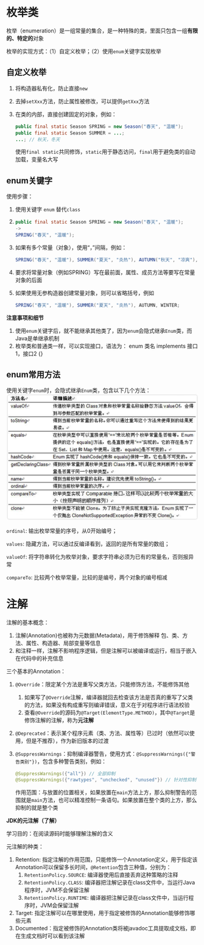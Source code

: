 # 枚举类

枚举（enumeration）是一组常量的集合，是一种特殊的类，里面只包含一组**有限的、特定的**对象

枚举的实现方式：（1）自定义枚举；（2）使用`enum`关键字实现枚举

## 自定义枚举

1. 将构造器私有化，防止直接`new`

2. 去掉`setXxx`方法，防止属性被修改，可以提供`getXxx`方法

3. 在类的内部，直接创建固定的对象，例如：

   ```java
   public final static Season SPRING = new Season("春天", "温暖");
   public final static Season SUMMER = ...;
   ...; // 秋天，冬天
   ```

   使用`final static`共同修饰，`static`用于静态访问，`final`用于避免类的自动加载，变量名大写

## enum关键字

使用步骤：

1. 使用关键字 `enum` 替代`class`

2. ```java
   public final static Season SPRING = new Season("春天", "温暖");
   ->
   SPRING("春天", "温暖");
   ```

3. 如果有多个常量（对象），使用“，”间隔，例如：

   ```java
   SPRING("春天", "温暖"), SUMMER("夏天", "炎热"), AUTUMN("秋天", "凉爽"), WINTER("冬天", "寒冷");
   ```

4. 要求将常量对象（例如SPRING）写在最前面，属性、成员方法等要写在常量对象的后面

5. 如果使用无参构造器创建常量对象，则可以省略括号，例如

   ```java
   SPRING("春天", "温暖"), SUMMER("夏天", "炎热"), AUTUMN, WINTER;
   ```

**注意事项和细节**

1. 使用`enum`关键字后，就不能继承其他类了，因为`enum`会隐式继承`Enum`类，而Java是单继承机制
2. 枚举类和普通类一样，可以实现接口，语法为： enum 类名 implements 接口1，接口2 {}

## enum常用方法

使用关键字`enum`时，会隐式继承`Enum`类，包含以下几个方法：<img src="figures/image-20220825182819302.png" alt="image-20220825182819302" style="zoom:50%;" />

`ordinal`: 输出枚举常量的序号，从0开始编号；

`values`: 隐藏方法，可以通过反编译看到，返回的是所有常量的数组；

`valueOf`: 将字符串转化为枚举对象，要求字符串必须为已有的常量名，否则报异常

`compareTo`: 比较两个枚举常量，比较的是编号，两个对象的编号相减

# 注解

注解的基本概念：

1. 注解(Annotation)也被称为元数据(Metadata)，用于修饰解释 包、类、方法、属性、构造器、局部变量等信息
2. 和注释一样，注解不影响程序逻辑，但是注解可以被编译或运行，相当于嵌入在代码中的补充信息

三个基本的Annotation：

1. `@Override`：限定某个方法是重写父类方法，只能修饰方法，不能修饰其他

   1. 如果写了`@Override`注解，编译器就回去检查该方法是否真的重写了父类的方法，如果没有构成重写则编译错误，意义在于对程序进行语法校验
   2. 查看`@Override`的源码为`@Target(ElementType.METHOD)`，其中`@Target`是修饰注解的注解，称为**元注解**

2. `@Deprecated`：表示某个程序元素（类、方法、属性等）已过时（依然可以使用，但是不推荐），作为新旧版本的过渡

3. `@SuppressWarnings`：抑制编译器警告，使用方式：`@SuppressWarnings({"警告类别"})`，包含多种警告类别，例如：

   ```java
   @SuppressWarnings({"all"}) // 全部抑制
   @SuppressWarnings({"rawtypes", "unchecked", "unused"}) // 针对性抑制
   ```

   作用范围：与放置的位置相关，如果放置在`main`方法上方，那么抑制警告的范围就是`main`方法，也可以精准控制一条语句。如果放置在整个类的上方，那么抑制的就是整个类

**JDK的元注解（了解）**

学习目的：在阅读源码时能够理解注解的含义

元注解的种类：

1. Retention: 指定注解的作用范围，只能修饰一个Annotation定义，用于指定该Annotation可以保留多长时间，`@Retention`包含三种值，分别为：
   1. `RetentionPolicy.SOURCE`: 编译器使用后直接丢弃这种策略的注释
   2. `RetentionPolicy.CLASS`: 编译器把注解记录在class文件中，当运行Java程序时，JVM不会保留注解
   3. `RetentionPolicy.RUNTIME`: 编译器把注解记录在class文件中，当运行程序时，JVM会保留注解
2. Target: 指定注解可以在哪里使用，用于指定被修饰的Annotation能够修饰哪些元素
3. Documented：指定被修饰的Annotation类将被javadoc工具提取成文档，即在生成文档时可以看到该注解









